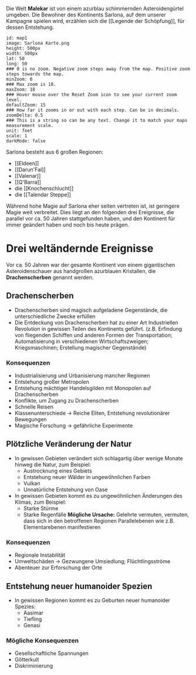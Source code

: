 Die Welt **Malekar** ist von einem azurblau schimmernden Asteroidengürtel umgeben. Die Bewohner des Kontinents Sarlona, auf dem unserer Kampagne spielen wird, erzählen sich die [[Legende der Schöpfung]], für dessen Entstehung.

```leaflet  
id: map1 
image: Sarlona Karte.png
height: 500px  
width: 500px  
lat: 50  
long: 50  
### 0 is no zoom. Negative zoom steps away from the map. Positive zoom steps towards the map.  
minZoom: 0  
### Max zoom is 18.  
maxZoom: 18  
### Hover mouse over the Reset Zoom icon to see your current zoom level.  
defaultZoom: 15  
### How far it zooms in or out with each step. Can be in decimals.  
zoomDelta: 0.5  
### This is a string so can be any text. Change it to match your maps measurement scale.  
unit: feet  
scale: 1  
darkMode: false  
```


Sarlona besteht aus 6 großen Regionen:

- [[Eldeen]] 
- [[Darun'Fal]]
- [[Valenar]]
- [[Q'Barra]]
- die [[Knochenschlucht]]
- die [[Talendar Steppe]]

Während hohe Magie auf Sarlona eher selten vertreten ist, ist geringere Magie weit verbreitet. Dies liegt an den folgenden drei Ereignisse, die parallel vor ca. 50 Jahren stattgefunden haben, und den Kontinent für immer geändert haben und noch bis heute prägen.

# Drei weltändernde Ereignisse
Vor ca. 50 Jahren war der gesamte Kontinent von einem gigantischen Asteroidenschauer aus handgroßen azurblauen Kristallen, die **Drachenscherben** genannt werden.

## Drachenscherben
- Drachenscherben sind magisch aufgeladene Gegenstände, die unterschiedliche Zwecke erfüllen
- Die Entdeckung von Drachenscherben hat zu einer Art Industriellen Revolution in gewissen Teilen des Kontinents geführt. (z.B. Erfindung von fliegenden Schiffen und anderen Formen der Transportation; Automatisierung in verschiedenen Wirtschaftszweigen; Kriegsmaschinen; Erstellung magischer Gegenstände)

### Konsequenzen
- Industrialisierung und Urbanisierung mancher Regionen
- Entstehung großer Metropolen
- Entstehung mächtiger Handelsgilden mit Monopolen auf Drachenscherben
- Konflikte, um Zugang zu Drachenscherben
- Schnelle Reisen
- Klassenunterschiede -> Reiche Eliten, Entstehung revolutionärer Bewegungen
- Magische Forschung -> gefährliche Experimente

## Plötzliche Veränderung der Natur
- In gewissen Gebieten verändert sich schlagartig über wenige Monate hinweg die Natur, zum Beispiel:
	- Austrocknung eines Gebiets
	- Entstehung neuer Wälder in ungewöhnlichen Farben
	- Vulkan
	- Unnatürliche Entstehung von Oase
- In gewissen Gebieten kommt es zu ungewöhnlichen Änderungen des Klimas, zum Beispiel:
	- Starke Stürme
	- Starke Regenfälle
**Mögliche Ursache:** Gelehrte vermuten, vermuten, dass sich in den betroffenen Regionen Parallelebenen wie z.B. Elementarebenen manifestieren

### Konsequenzen
- Regionale Instabilität
- Umweltschäden -> Gezwungene Umsiedlung; Flüchtlingsströme
- Abenteuer zur Erforschung der Orte

## Entstehung neuer humanoider Spezien
- In gewissen Regionen kommt es zu Geburten neuer humanoider Spezies:
	- Aasimar
	- Tiefling
	- Genasi

### Mögliche Konsequenzen
- Gesellschaftliche Spannungen
- Götterkult
- Diskriminierung